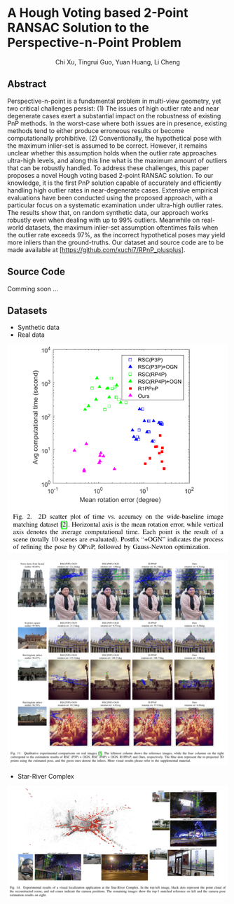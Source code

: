 # A Hough Voting based 2-Point RANSAC Solution to the Perspective-n-Point Problem

<center>Chi Xu, Tingrui Guo, Yuan Huang, Li Cheng</center>

## Abstract

Perspective-n-point is a fundamental problem in multi-view geometry, yet two critical challenges persist: (1) The issues of high outlier rate and near degenerate cases exert a substantial impact on the robustness of existing PnP methods. In the worst-case where both issues are in presence, existing methods tend to either produce erroneous results or become computationally prohibitive. (2) Conventionally, the hypothetical pose with the maximum inlier-set is assumed to be correct. However, it remains unclear whether this assumption holds when the outlier rate approaches ultra-high levels, and along this line what is the maximum amount of outliers that can be robustly handled. To address these challenges, this paper proposes a novel Hough voting based 2-point RANSAC solution. To our knowledge, it is the first PnP solution capable of accurately and efficiently handling high outlier rates in near-degenerate cases. Extensive empirical evaluations have been conducted using the proposed approach, with a particular focus on a systematic examination under ultra-high outlier rates. The results show that, on random synthetic data, our approach works robustly even when dealing with up to 99% outliers. Meanwhile on real-world datasets, the maximum inlier-set assumption oftentimes fails when the outlier rate exceeds 97%, as the incorrect hypothetical poses may yield more inliers than the ground-truths. Our dataset and source code are to be made available at [https://github.com/xuchi7/RPnP_plusplus].

## Source Code

Comming soon ...

## Datasets

- Synthetic data
- Real data

![image-20251003140009786](./assets/image-20251003140009786.png)

![image-20251003135836131](./assets/image-20251003135836131.png)

- Star-River Complex

![image-20251003135357584](.\assets\image-20251003135357584.png)